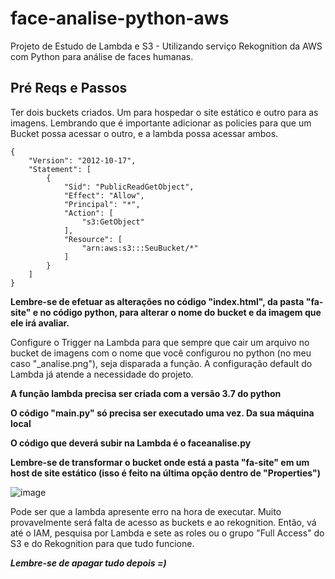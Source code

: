 # face-analise-python-aws
Projeto de Estudo de Lambda e S3 - Utilizando serviço Rekognition da AWS com Python para análise de faces humanas.

## Pré Reqs e Passos

Ter dois buckets criados. Um para hospedar o site estático e outro para as imagens. Lembrando que é importante adicionar as policies para que um Bucket possa acessar o outro, e a lambda possa acessar ambos.

```
{
    "Version": "2012-10-17",
    "Statement": [
        {
            "Sid": "PublicReadGetObject",
            "Effect": "Allow",
            "Principal": "*",
            "Action": [
                "s3:GetObject"
            ],
            "Resource": [
                "arn:aws:s3:::SeuBucket/*"
            ]
        }
    ]
}
```

**Lembre-se de efetuar as alterações no código "index.html", da pasta "fa-site" e no código python, para alterar o nome do bucket e da imagem que ele irá avaliar.**

Configure o Trigger na Lambda para que sempre que cair um arquivo no bucket de imagens com o nome que você configurou no python (no meu caso "_analise.png"), seja disparada a função. A configuração default do Lambda já atende a necessidade do projeto. 

**A função lambda precisa ser criada com a versão 3.7 do python**

**O código "main.py" só precisa ser executado uma vez. Da sua máquina local**

**O código que deverá subir na Lambda é o faceanalise.py**

**Lembre-se de transformar o bucket onde está a pasta "fa-site" em um host de site estático (isso é feito na última opção dentro de "Properties")**


![image](https://user-images.githubusercontent.com/34045906/199373607-b9942fa9-92f0-48ff-a9a4-c41b251d70a9.png)

Pode ser que a lambda apresente erro na hora de executar. Muito provavelmente será falta de acesso as buckets e ao rekognition. Então, vá até o IAM, pesquisa por Lambda e sete as roles ou o grupo "Full Access" do S3 e do Rekognition para que tudo funcione.

***Lembre-se de apagar tudo depois =)*** 
